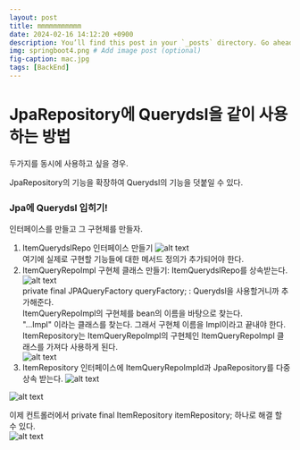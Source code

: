 ```yaml
---
layout: post
title: mmmmmmmmmmm
date: 2024-02-16 14:12:20 +0900
description: You’ll find this post in your `_posts` directory. Go ahead and edit it and re-build the site to see your changes. # Add post description (optional)
img: springboot4.png # Add image post (optional)
fig-caption: mac.jpg
tags: [BackEnd]
---
```

# JpaRepository에 Querydsl을 같이 사용하는 방법
두가지를 동시에 사용하고 싶을 경우.

JpaRepository의 기능을 확장하여 Querydsl의 기능을 덧붙일 수 있다.

### Jpa에 Querydsl 입히기!
인터페이스를 만들고 그 구현체를 만들자.

1. ItemQuerydslRepo 인터페이스 만들기
    ![alt text](image-49.png)  
    여기에 실제로 구현할 기능들에 대한 메서드 정의가 추가되어야 한다.
2. ItemQueryRepoImpl 구현체 클래스 만들기: ItemQuerydslRepo를 상속받는다.  
    ![alt text](image-50.png)  
    private final JPAQueryFactory queryFactory; : Querydsl을 사용할거니까 추가해준다.     
    ItemQueryRepoImpl의 구현체를 bean의 이름을 바탕으로 찾는다.  
    "...Impl" 이라는 클래스를 찾는다. 그래서 구현체 이름을 Impl이라고 끝내야 한다.  
    ItemRepository는 ItemQueryRepoImpl의 구현체인 ItemQueryRepoImpl 클래스를 가져다 사용하게 된다.  
    ![alt text](image-53.png)
3. ItemRepository 인터페이스에 ItemQueryRepoImpld과 JpaRepository를 다중상속 받는다.
    ![alt text](image-51.png)

  
![alt text](image-54.png)

이제 컨트롤러에서 private final ItemRepository itemRepository; 하나로 해결 할 수 있다.  
![alt text](image-55.png)
